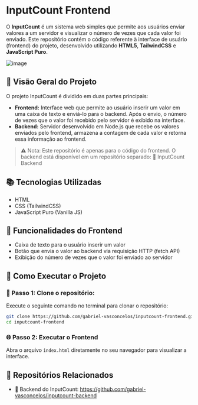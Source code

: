 # InputCount Frontend

O **InputCount** é um sistema web simples que permite aos usuários enviar valores a um servidor e visualizar o número de vezes que cada valor foi enviado. Este repositório contém o código referente à interface de usuário (frontend) do projeto, desenvolvido utilizando **HTML5**, **TailwindCSS** e **JavaScript Puro**.

![image](https://github.com/user-attachments/assets/60a2dc13-dc17-48e2-921f-8815cd8a3cdb)

## 🧩 Visão Geral do Projeto
O projeto InputCount é dividido em duas partes principais:
- **Frontend:** Interface web que permite ao usuário inserir um valor em uma caixa de texto e enviá-lo para o backend. Após o envio, o número de vezes que o valor foi recebido pelo servidor é exibido na interface.
- **Backend:** Servidor desenvolvido em Node.js que recebe os valores enviados pelo frontend, armazena a contagem de cada valor e retorna essa informação ao frontend.

> ⚠️ Nota: Este repositório é apenas para o código do frontend. O backend está disponível em um repositório separado:
> 🔗 InputCount Backend

## 📚 Tecnologias Utilizadas
- HTML
- CSS (TailwindCSS)
- JavaScript Puro (Vanilla JS)

## 🚀 Funcionalidades do Frontend
- Caixa de texto para o usuário inserir um valor
- Botão que envia o valor ao backend via requisição HTTP (fetch API)
- Exibição do número de vezes que o valor foi enviado ao servidor

## 📂 Como Executar o Projeto
### 🔧 Passo 1: Clone o repositório:
Execute o seguinte comando no terminal para clonar o repositório:
```bash
git clone https://github.com/gabriel-vasconcelos/inputcount-frontend.git
cd inputcount-frontend
```

### 🌐 Passo 2: Executar o Frontend
Abra o arquivo ```index.html``` diretamente no seu navegador para visualizar a interface.

## 🔗 Repositórios Relacionados
- 🔄 Backend do InputCount: https://github.com/gabriel-vasconcelos/inputcount-backend

